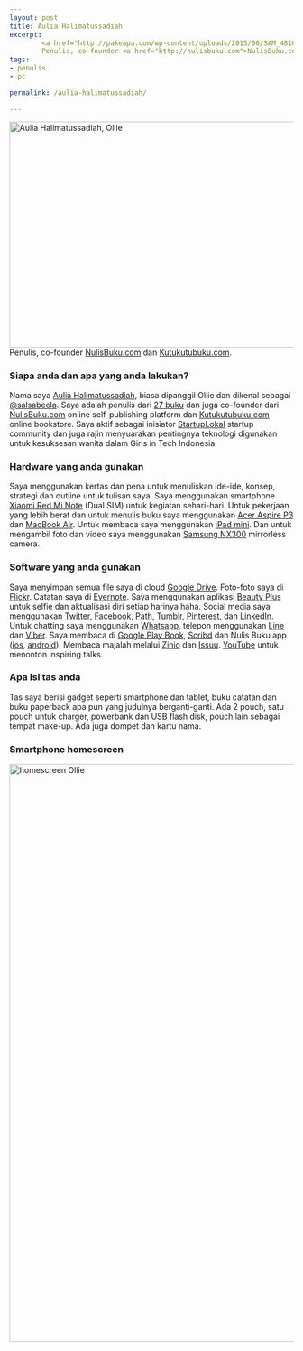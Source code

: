 ```yaml
---
layout: post
title: Aulia Halimatussadiah
excerpt:
        <a href="http://pakeapa.com/wp-content/uploads/2015/06/SAM_4816.jpg"><img src="http://pakeapa.com/wp-content/uploads/2015/06/SAM_4816.jpg" alt="Aulia Halimatussadiah, Ollie" width="600" height="400" class="alignnone size-full wp-image-133" /></a>
        Penulis, co-founder <a href="http://nulisbuku.com">NulisBuku.com</a> dan <a href="http://Kutukutubuku.com">Kutukutubuku.com</a>.
tags:
- penulis
- pc

permalink: /aulia-halimatussadiah/

---
```


<a href="http://pakeapa.com/wp-content/uploads/2015/06/SAM_4816.jpg"><img src="http://pakeapa.com/wp-content/uploads/2015/06/SAM_4816.jpg" alt="Aulia Halimatussadiah, Ollie" width="600" height="400" class="alignnone size-full wp-image-133" /></a>
Penulis, co-founder <a href="http://nulisbuku.com">NulisBuku.com</a> dan <a href="http://Kutukutubuku.com">Kutukutubuku.com</a>.

<!--more-->

<h3>Siapa anda dan apa yang anda lakukan?</h3>

Nama saya <a href="http://www.salsabeela.com/">Aulia Halimatussadiah</a>, biasa dipanggil Ollie dan dikenal sebagai <a href="https://twitter.com/salsabeela">@salsabeela</a>. Saya adalah penulis dari <a href="http://www.salsabeela.com/my-books/">27 buku</a> dan juga co-founder dari <a href="http://nulisbuku.com">NulisBuku.com</a> online self-publishing platform dan <a href="http://Kutukutubuku.com">Kutukutubuku.com</a> online bookstore. Saya aktif sebagai inisiator <a href="http://startuplokal.org/">StartupLokal</a> startup community dan juga rajin menyuarakan pentingnya teknologi digunakan untuk kesuksesan wanita dalam Girls in Tech Indonesia.

<h3>Hardware yang anda gunakan</h3>

Saya menggunakan kertas dan pena untuk menuliskan ide-ide, konsep, strategi dan outline untuk tulisan saya. Saya menggunakan smartphone <a href="http://www.mi.com/id/note/">Xiaomi Red Mi Note</a> (Dual SIM) untuk kegiatan sehari-hari. Untuk pekerjaan yang lebih berat dan untuk menulis buku saya menggunakan <a href="http://www.techradar.com/reviews/pc-mac/laptops-portable-pcs/laptops-and-netbooks/acer-aspire-p3-1149127/review">Acer Aspire P3</a> dan <a href="http://www.apple.com/macbook-air/">MacBook Air</a>. Untuk membaca saya menggunakan <a href="https://www.apple.com/ipad-mini-3/">iPad mini</a>. Dan untuk mengambil foto dan video saya menggunakan <a href="http://www.samsung.com/us/nx300-series-dslr-interchangeable-lens-digital-cameras/#/sharper">Samsung NX300</a> mirrorless camera.

<h3>Software yang anda gunakan</h3>

Saya menyimpan semua file saya di cloud <a href="https://www.google.com/drive/">Google Drive</a>. Foto-foto saya di <a href="https://www.flickr.com/photos/salsabeela/">Flickr</a>. Catatan saya di <a href="https://evernote.com/">Evernote</a>. Saya menggunakan aplikasi <a href="http://www.beautyplus.com/EN/index.html">Beauty Plus</a> untuk selfie dan aktualisasi diri setiap harinya haha. Social media saya menggunakan <a href="https://twitter.com/">Twitter</a>, <a href="https://facebook.com/">Facebook</a>, <a href="https://path.com/">Path</a>, <a href="https://www.tumblr.com/">Tumblr</a>, <a href="https://www.pinterest.com/">Pinterest</a>, dan <a href="https://www.linkedin.com/">LinkedIn</a>. Untuk chatting saya menggunakan <a href="https://www.whatsapp.com/">Whatsapp</a>, telepon menggunakan <a href="http://line.me/en/">Line</a> dan <a href="https://www.viber.com/en/">Viber</a>. Saya membaca di <a href="https://play.google.com/store/books?hl=en">Google Play Book</a>, <a href="https://www.scribd.com/">Scribd</a> dan Nulis Buku app (<a href="https://itunes.apple.com/id/app/nulis-buku/id517936317?mt=8">ios</a>, <a href="https://play.google.com/store/apps/details?id=com.livi.nulisbuku">android</a>). Membaca majalah melalui <a href="http://zinio.com">Zinio</a> dan <a href="http://issuu.com/">Issuu</a>. <a href="https://youtube.com/">YouTube</a> untuk menonton inspiring talks.

<h3>Apa isi tas anda</h3>

Tas saya berisi gadget seperti smartphone dan tablet, buku catatan dan buku paperback apa pun yang judulnya berganti-ganti. Ada 2 pouch, satu pouch untuk charger, powerbank dan USB flash disk, pouch lain sebagai tempat make-up. Ada juga dompet dan kartu nama.

<h3>Smartphone homescreen</h3>

<a href="https://pakeapa.com/wp-content/uploads/2015/06/Screenshot_2015-06-19-21-29-35.png"><img src="https://pakeapa.com/wp-content/uploads/2015/06/Screenshot_2015-06-19-21-29-35-576x1024.png" alt="homescreen Ollie" width="576" height="1024" class="alignnone size-large wp-image-129" /></a>
